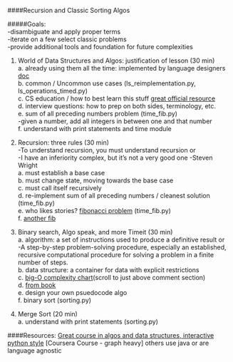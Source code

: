 ####Recursion and Classic Sorting Algos


#####Goals:    
-disambiguate and apply proper terms    
-iterate on a few select classic problems    
-provide additional tools and foundation for future complexities    


1. World of Data Structures and Algos: justification of lesson (30 min)    
    a. already using them all the time: implemented by language designers [doc](https://docs.python.org/2/tutorial/datastructures.html)       
    b. common / Uncommon use cases (ls_reimplementation.py, ls_operations_timed.py)    
    c. CS education / how to best learn this stuff [great official resource](http://interactivepython.org/courselib/static/pythonds/index.html)    
    d. interview questions: how to prep on both sides, terminology, etc.    
    e. sum of all preceding numbers problem (time_fib.py)   
     -given a number, add all integers in between one and that number    
    f. understand with print statements and time module               


3. Recursion: three rules (30 min)    
    -To understand recursion, you must understand recursion  or      
    -I have an inferiority complex, but it’s not a very good one -Steven Wright   
    a. must establish a base case    
    b. must change state, moving towards the base case        
    c. must call itself recursively    
    d. re-implement sum of all preceding numbers / cleanest solution (time_fib.py)    
    e. who likes stories? [fibonacci problem](http://science.jrank.org/pages/2705/Fibonacci-Sequence-History.html) (time_fib.py)    
    f. [another fib](http://www.math.fau.edu/MathCircle_at_FAU/MC130713Problems.pdf)           
    

4. Binary search, Algo speak, and more Timeit (30 min)    
    a. algorithm: a set of instructions used to produce a definitive result     or    
        -A step-by-step problem-solving procedure, especially an established, recursive computational procedure for solving a problem in a finite number of steps.    
    b. data structure: a container for data with explicit restrictions    
    c. [big-O complexity chart](http://bigocheatsheet.com/)(scroll to just above comment section)    
    d. [from book](http://interactivepython.org/courselib/static/pythonds/AlgorithmAnalysis/BigONotation.html)    
    e. design your own psuedocode algo    
    f. binary sort (sorting.py)    


5. Merge Sort (20 min)    
    a. understand with print statements (sorting.py)    

####Resources:
 [Great course in algos and data structures, interactive python style](http://interactivepython.org/courselib/static/pythonds/index.html)
 [Coursera Course - graph heavy]
 others use java or are language agnostic